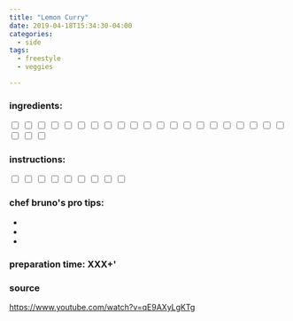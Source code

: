 ```yaml
---
title: "Lemon Curry"
date: 2019-04-18T15:34:30-04:00
categories:
  - side 
tags:
  - freestyle
  - veggies

---
```


### ingredients:

<input type="checkbox">                
<input type="checkbox"> 
<input type="checkbox"> 
<input type="checkbox"> 
<input type="checkbox"> 
<input type="checkbox"> 
<input type="checkbox"> 
<input type="checkbox"> 
<input type="checkbox"> 
<input type="checkbox"> 
<input type="checkbox"> 
<input type="checkbox"> 
<input type="checkbox"> 
<input type="checkbox"> 
<input type="checkbox"> 
<input type="checkbox"> 
<input type="checkbox"> 
<input type="checkbox"> 
<input type="checkbox"> 
<input type="checkbox"> 
<input type="checkbox"> 
<input type="checkbox"> 
<input type="checkbox"> 
<input type="checkbox"> 

### instructions:

<input type="checkbox"> 
<input type="checkbox"> 
<input type="checkbox"> 
<input type="checkbox"> 
<input type="checkbox"> 
<input type="checkbox"> 
<input type="checkbox"> 
<input type="checkbox"> 
<input type="checkbox"> 

### chef bruno's pro tips:

-
-
-


### preparation time: XXX+'

### source

https://www.youtube.com/watch?v=qE9AXyLgKTg




